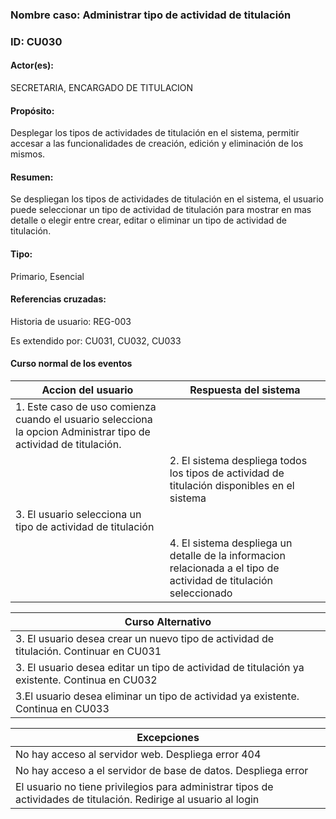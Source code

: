 ### Nombre caso: Administrar tipo de actividad de titulación
### ID: CU030
#### Actor(es):
SECRETARIA, ENCARGADO DE TITULACION
#### Propósito:
Desplegar los tipos de actividades de titulación en el sistema, permitir accesar a las funcionalidades de creación, edición  y eliminación de los mismos.
#### Resumen:
Se despliegan los tipos de actividades de titulación en el sistema, el usuario puede seleccionar un tipo de actividad de titulación para mostrar en mas detalle o elegir entre crear, editar o eliminar un tipo de actividad de titulación.
#### Tipo:
Primario, Esencial
#### Referencias cruzadas:
Historia de usuario: REG-003

Es extendido por: CU031, CU032, CU033

#### Curso normal de los eventos


|Accion del usuario | Respuesta del sistema|
|-------------------|-----------------------|
| 1. Este caso de uso comienza cuando el usuario selecciona la opcion Administrar tipo de actividad de titulación.||
|| 2. El sistema despliega todos los tipos de actividad de titulación disponibles en el sistema|
|3. El usuario selecciona un tipo de actividad de titulación ||
||4. El sistema despliega un detalle de la informacion relacionada a el tipo de actividad de titulación seleccionado|




|Curso Alternativo|
|-----------------|
| 3. El usuario desea crear un nuevo tipo de actividad de titulación. Continuar en CU031|
| 3. El usuario desea editar un tipo de actividad de titulación ya existente. Continua en CU032|
| 3.El usuario desea eliminar un tipo de actividad ya existente. Continua en CU033|


|Excepciones|
|-----------------|
|No hay acceso al servidor web. Despliega error 404|
|No hay acceso a el servidor de base de datos. Despliega error|
|El usuario no tiene privilegios para administrar tipos de actividades de titulación. Redirige al usuario al login|
